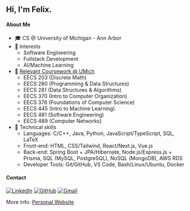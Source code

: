 ## Hi, I'm Felix.

#### About Me

- 🎓 CS @ University of Michigan - Ann Arbor
- 📌 Interests
  - Software Engineering
  - Fullstack Development
  - AI/Machine Learning
- 📜 [Relevant Coursework @ UMich](https://bulletin.engin.umich.edu/courses/eecs/)
  - EECS 203 (Discrete Math)
  - EECS 280 (Programming & Data Structures)
  - EECS 281 (Data Structures & Algorithms)
  - EECS 370 (Intro to Computer Organization)
  - EECS 376 (Foundations of Computer Science)
  - EECS 445 (Intro to Machine Learning)
  - EECS 481 (Software Engineering)
  - EECS 489 (Computer Networks)
- 🚀 Technical skills
  - Languages: C/C++, Java, Python, JavaScript/TypeScript, SQL, LaTeX
  - Front-end: HTML, CSS/Tailwind, React/Next.js, Vue.js
  - Back-end: Spring Boot + JPA/Hibernate, Node.js/Express.js + Prisma, SQL (MySQL, PostgreSQL), NoSQL (MongoDB), AWS RDS
  - Developer Tools: Git/GitHub, VS Code, Bash/Linux/Ubuntu, Docker

#### Contact

[![LinkedIn](https://custom-icon-badges.demolab.com/badge/LinkedIn-0A66C2?logo=linkedin-white&logoColor=fff)](https://www.linkedin.com/in/felix-shen-a40195299)
[![GitHub](https://img.shields.io/badge/GitHub-%23121011.svg?logo=github&logoColor=white)](https://github.com/Blank-FS)
[![Gmail](https://img.shields.io/badge/felixshn@umich.edu-D14836?logo=gmail&logoColor=white)](#)

More info: [Personal Website](https://blank-fs.github.io/)
